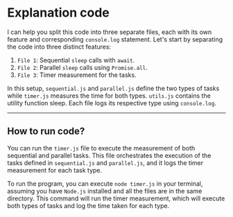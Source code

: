 # Explanation code

I can help you split this code into three separate files, each with its own feature and corresponding `console.log` statement. Let's start by separating the code into three distinct features:

1. `File 1`: Sequential `sleep` calls with `await`.
2. `File 2`: Parallel `sleep` calls using `Promise.all`.
3. `File 3`: Timer measurement for the tasks.

In this setup, `sequential.js` and `parallel.js` define the two types of tasks while `timer.js` measures the time for both types. `utils.js` contains the utility function sleep. Each file logs its respective type using `console.log`.

---

## How to run code?

You can run the `timer.js` file to execute the measurement of both sequential and parallel tasks. This file orchestrates the execution of the tasks defined in `sequential.js` and `parallel.js`, and it logs the timer measurement for each task type.

To run the program, you can execute `node timer.js` in your terminal, assuming you have `Node.js` installed and all the files are in the same directory. This command will run the timer measurement, which will execute both types of tasks and log the time taken for each type.
